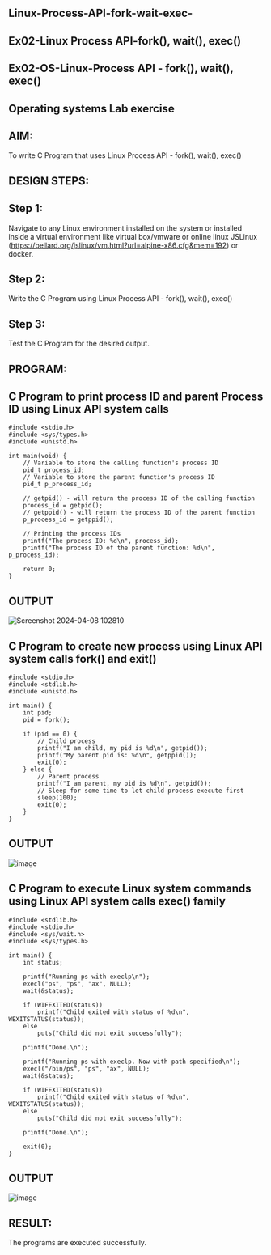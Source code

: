 ## Linux-Process-API-fork-wait-exec-
## Ex02-Linux Process API-fork(), wait(), exec()

## Ex02-OS-Linux-Process API - fork(), wait(), exec()
## Operating systems Lab exercise

## AIM:
To write C Program that uses Linux Process API - fork(), wait(), exec()

## DESIGN STEPS:
## Step 1:
Navigate to any Linux environment installed on the system or installed inside a virtual environment like virtual box/vmware or online linux JSLinux (https://bellard.org/jslinux/vm.html?url=alpine-x86.cfg&mem=192) or docker.

## Step 2:
Write the C Program using Linux Process API - fork(), wait(), exec()

## Step 3:
Test the C Program for the desired output.

## PROGRAM:
## C Program to print process ID and parent Process ID using Linux API system calls
```
#include <stdio.h>
#include <sys/types.h>
#include <unistd.h>

int main(void) {
    // Variable to store the calling function's process ID
    pid_t process_id;
    // Variable to store the parent function's process ID
    pid_t p_process_id;

    // getpid() - will return the process ID of the calling function
    process_id = getpid();
    // getppid() - will return the process ID of the parent function
    p_process_id = getppid();

    // Printing the process IDs
    printf("The process ID: %d\n", process_id);
    printf("The process ID of the parent function: %d\n", p_process_id);

    return 0;
}
```
## OUTPUT
![Screenshot 2024-04-08 102810](https://github.com/Sanjai147/Linux-Process-API-fork-wait-exec/assets/162275632/8c6a9226-fea6-4af5-8d03-c1dfda4f5d68)

## C Program to create new process using Linux API system calls fork() and exit()
```
#include <stdio.h>
#include <stdlib.h>
#include <unistd.h>

int main() {
    int pid;
    pid = fork();

    if (pid == 0) {
        // Child process
        printf("I am child, my pid is %d\n", getpid());
        printf("My parent pid is: %d\n", getppid());
        exit(0);
    } else {
        // Parent process
        printf("I am parent, my pid is %d\n", getpid());
        // Sleep for some time to let child process execute first
        sleep(100);
        exit(0);
    }
}
```
## OUTPUT

![image](https://github.com/Sanjai147/Linux-Process-API-fork-wait-exec/assets/162275632/046b74e6-914a-4704-9696-946558f8310c)

## C Program to execute Linux system commands using Linux API system calls exec() family
```
#include <stdlib.h>
#include <stdio.h>
#include <sys/wait.h>
#include <sys/types.h>

int main() {
    int status;

    printf("Running ps with execlp\n");
    execl("ps", "ps", "ax", NULL);
    wait(&status);

    if (WIFEXITED(status))
        printf("Child exited with status of %d\n", WEXITSTATUS(status));
    else
        puts("Child did not exit successfully");

    printf("Done.\n");

    printf("Running ps with execlp. Now with path specified\n");
    execl("/bin/ps", "ps", "ax", NULL);
    wait(&status);

    if (WIFEXITED(status))
        printf("Child exited with status of %d\n", WEXITSTATUS(status));
    else
        puts("Child did not exit successfully");

    printf("Done.\n");

    exit(0);
}
```
## OUTPUT
![image](https://github.com/Sanjai147/Linux-Process-API-fork-wait-exec/assets/162275632/db1be0c5-b24a-414b-bbaa-ee5e5aa8af47)


## RESULT:
The programs are executed successfully.
